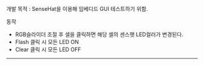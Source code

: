 개발 목적 : SenseHat을 이용해 임베디드 GUI 테스트하기 위함.

동작
- RGB슬라이더 조절 후 셀을 클릭하면 해당 셀의 센스햇 LED컬러가 변경된다.
- Flash 클릭 시 모든 LED ON
- Clear 클릭 시 모든 LED OFF
---
